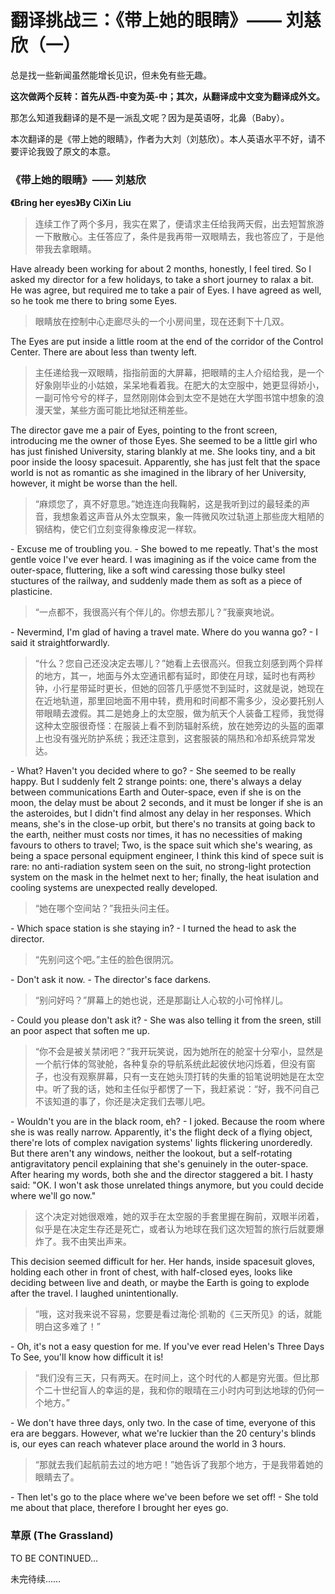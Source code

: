 # 翻译挑战三：《带上她的眼睛》—— 刘慈欣（一）

总是找一些新闻虽然能增长见识，但未免有些无趣。

__这次做两个反转：首先从西-中变为英-中；其次，从翻译成中文变为翻译成外文。__

那怎么知道我翻译的是不是一派乱文呢？因为是英语呀，北鼻（Baby）。

本次翻译的是《带上她的眼睛》，作者为大刘（刘慈欣）。本人英语水平不好，请不要评论我毁了原文的本意。

### 《带上她的眼睛》—— 刘慈欣

__《Bring her eyes》By CiXin Liu__

> 连续工作了两个多月，我实在累了，便请求主任给我两天假，出去短暂旅游一下散散心。主任答应了，条件是我再带一双眼睛去，我也答应了，于是他带我去拿眼睛。

Have already been working for about 2 months, honestly, I feel tired. So I asked my director for a few holidays, to take a short journey to ralax a bit. He was agree, but required me to take a pair of Eyes. I have agreed as well, so he took me there to bring some Eyes.

> 眼睛放在控制中心走廊尽头的一个小房间里，现在还剩下十几双。

The Eyes are put inside a little room at the end of the corridor of the Control Center. There are about less than twenty left.

> 主任递给我一双眼睛，指指前面的大屏幕，把眼睛的主人介绍给我，是一个好象刚毕业的小姑娘，呆呆地看着我。在肥大的太空服中，她更显得娇小，一副可怜兮兮的样子，显然刚刚体会到太空不是她在大学图书馆中想象的浪漫天堂，某些方面可能比地狱还稍差些。

The director gave me a pair of Eyes, pointing to the front screen, introducing me the owner of those Eyes. She seemed to be a little girl who has just finished University, staring blankly at me. She looks tiny, and a bit poor inside the loosy spacesuit. Apparently, she has just felt that the space world is not as romantic as she imagined in the library of her University, however, it might be worse than the hell.

> “麻烦您了，真不好意思。”她连连向我鞠躬，这是我听到过的最轻柔的声音，我想象着这声音从外太空飘来，象一阵微风吹过轨道上那些庞大粗陋的钢结构，使它们立刻变得象橡皮泥一样软。

\- Excuse me of troubling you. - She bowed to me repeatly. That's the most gentle voice I've ever heard. I was imagining as if the voice came from the outer-space, fluttering, like a soft wind caressing those bulky steel stuctures of the railway, and suddenly made them as soft as a piece of plasticine.

> “一点都不，我很高兴有个伴儿的。你想去那儿？”我豪爽地说。

\- Nevermind, I'm glad of having a travel mate. Where do you wanna go? - I said it straightforwardly.

> “什么？您自己还没决定去哪儿？”她看上去很高兴。但我立刻感到两个异样的地方，其一，地面与外太空通讯都有延时，即使在月球，延时也有两秒钟，小行星带延时更长，但她的回答几乎感觉不到延时，这就是说，她现在在近地轨道，那里回地面不用中转，费用和时间都不需多少，没必要托别人带眼睛去渡假。其二是她身上的太空服，做为航天个人装备工程师，我觉得这种太空服很奇怪：在服装上看不到防辐射系统，放在她旁边的头盔的面罩上也没有强光防护系统；我还注意到，这套服装的隔热和冷却系统异常发达。

\- What? Haven't you decided where to go? - She seemed to be really happy. But I suddenly felt 2 strange points: one, there's always a delay between communications Earth and Outer-space, even if she is on the moon, the delay must be about 2 seconds, and it must be longer if she is an the asteroides, but I didn't find almost any delay in her responses. Which means, she's in the close-up orbit, but there's no transits at going back to the earth, neither must costs nor times, it has no necessities of making favours to others to travel; Two, is the space suit which she's wearing, as being a space personal equipment engineer, I think this kind of spece suit is rare: no anti-radiation system seen on the suit, no strong-light protection system on the mask in the helmet next to her; finally, the heat isulation and cooling systems are unexpected really developed.

> “她在哪个空间站？”我扭头问主任。

\- Which space station is she staying in? - I turned the head to ask the director.

> “先别问这个吧。”主任的脸色很阴沉。

\- Don't ask it now. - The director's face darkens.

> “别问好吗？”屏幕上的她也说，还是那副让人心软的小可怜样儿。

 \- Could you please don't ask it? - She was also telling it from the sreen, still an poor aspect that soften me up.

> “你不会是被关禁闭吧？”我开玩笑说，因为她所在的舱室十分窄小，显然是一个航行体的驾驶舱，各种复杂的导航系统此起彼伏地闪烁着，但没有窗子，也没有观察屏幕，只有一支在她头顶打转的失重的铅笔说明她是在太空中。听了我的话，她和主任似乎都愣了一下，我赶紧说：“好，我不问自己不该知道的事了，你还是决定我们去哪儿吧。

\- Wouldn't you are in the black room, eh? - I joked. Because the room where she is was really narrow. Apparently, it's the flight deck of a flying object, there're lots of complex navigation systems' lights flickering unorderedly. But there aren't any windows, neither the lookout, but a self-rotating antigravitatory pencil explaining that she's genuinely in the outer-space. After hearing my words, both she and the director staggered a bit. I hasty said: "OK. I won't ask those unrelated things anymore, but you could decide where we'll go now."

> 这个决定对她很艰难，她的双手在太空服的手套里握在胸前，双眼半闭着，似乎是在决定生存还是死亡，或者认为地球在我们这次短暂的旅行后就要爆炸了。我不由笑出声来。

This decision seemed difficult for her. Her hands, inside spacesuit gloves, holding each other in front of chest, with half-closed eyes, looks like deciding between live and death, or maybe the Earth is going to explode after the travel. I laughed unintentionally.

> “哦，这对我来说不容易，您要是看过海伦·凯勒的《三天所见》的话，就能明白这多难了！”

\- Oh, it's not a easy question for me. If you've ever read Helen's Three Days To See, you'll know how difficult it is!

> “我们没有三天，只有两天。在时间上，这个时代的人都是穷光蛋。但比那个二十世纪盲人的幸运的是，我和你的眼晴在三小时内可到达地球的仍何一个地方。”

\- We don't have three days, only two. In the case of time, everyone of this era are beggars. However, what we're luckier than the 20 century's blinds is, our eyes can reach whatever place around the world in 3 hours.

> “那就去我们起航前去过的地方吧！”她告诉了我那个地方，于是我带着她的眼睛去了。

\- Then let's go to the place where we've been before we set off! - She told me about that place, therefore I brought her eyes go.

### 草原 (The Grassland)

TO BE CONTINUED...

未完待续……